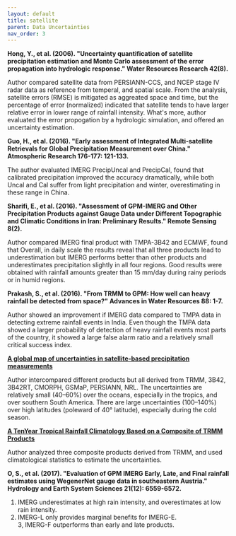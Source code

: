 ```yaml
---
layout: default
title: satellite
parent: Data Uncertainties
nav_order: 3
---
```


__Hong, Y., et al. (2006). "Uncertainty quantification of satellite precipitation estimation and Monte Carlo assessment of the error propagation into hydrologic response." Water Resources Research 42(8).__
	
Author compared satellite data from PERSIANN-CCS, and NCEP stage IV radar data as reference from temperal, and spatial scale. From the analysis, satellite errors (RMSE) is mitigated as aggreated space and time, but the percentage of error (normalized) indicated that satellite tends to have larger relative error in lower range of rainfall intensity. What's more, author evaluated the error propogation by a hydrologic simulation, and offered an uncertainty estimation.

__Guo, H., et al. (2016). "Early assessment of Integrated Multi-satellite Retrievals for Global Precipitation Measurement over China." Atmospheric Research 176-177: 121-133.__

The author evaluated IMERG PrecipUncal and PrecipCal, found that calibrated precipitation improved the accuracy dramatically, while both Uncal and Cal suffer from light precipitation and winter, overestimating in these range in China.

__Sharifi, E., et al. (2016). "Assessment of GPM-IMERG and Other Precipitation Products against Gauge Data under Different Topographic and Climatic Conditions in Iran: Preliminary Results." Remote Sensing 8(2).__

Author compared IMERG final product with TMPA-3B42 and ECMWF, found that Overall, in daily scale the results reveal that all three products lead to underestimation but IMERG performs better than other products and underestimates precipitation slightly in all four regions. Good results were obtained with rainfall amounts greater than 15 mm/day during rainy periods or in humid regions. 

__Prakash, S., et al. (2016). "From TRMM to GPM: How well can heavy rainfall be detected from space?" Advances in Water Resources 88: 1-7.__

Author showed an improvement if IMERG data compared to TMPA data in detecting extreme rainfall events in India. Even though the TMPA data showed a larger probability of detection of heavy rainfall events most parts of the country, it showed a large false alarm ratio and a relatively small critical success index.

[__A global map of uncertainties in satellite‐based precipitation measurements__](https://agupubs.onlinelibrary.wiley.com/doi/epdf/10.1029/2010GL046008)

Author intercompared different products but all derived from TRMM, 3B42, 3B42RT, CMORPH, GSMaP, PERSIANN, NRL. The uncertainties are relatively small (40–60%) over the oceans, especially in the tropics, and over southern South America. There are large uncertainties (100–140%) over high latitudes (poleward of 40° latitude), especially during the cold season.

[__A TenYear Tropical Rainfall Climatology Based on a Composite of TRMM Products__](https://www.jstage.jst.go.jp/article/jmsj/87A/0/87A_0_281/_pdf/-char/en)

Author analyzed three composite products derived from TRMM, and used climatological statistics to estimate the uncertainties.

__O, S., et al. (2017). "Evaluation of GPM IMERG Early, Late, and Final rainfall estimates using WegenerNet gauge data in southeastern Austria." Hydrology and Earth System Sciences 21(12): 6559-6572.__

1. IMERG underestimates at high rain intensity, and overestimates at low rain intensity.  
2. IMERG-L only provides marginal benefits for IMERG-E.  
3, IMERG-F outperforms than early and late products.   
